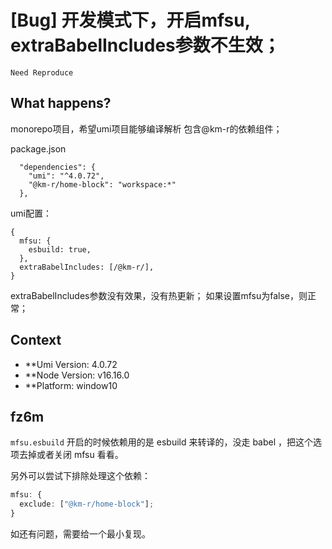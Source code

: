 # [Bug] 开发模式下，开启mfsu, extraBabelIncludes参数不生效；

`Need Reproduce`

<!--
感谢您向我们反馈问题，为了高效的解决问题，我们期望你能提供以下信息：
-->

## What happens?

monorepo项目，希望umi项目能够编译解析 包含@km-r的依赖组件；

package.json

```
  "dependencies": {
    "umi": "^4.0.72",
    "@km-r/home-block": "workspace:*"
  },
```

umi配置：

```
{
  mfsu: {
    esbuild: true,
  },
  extraBabelIncludes: [/@km-r/],
}
```

extraBabelIncludes参数没有效果，没有热更新；
如果设置mfsu为false，则正常；

## Context

- \*\*Umi Version: 4.0.72
- \*\*Node Version: v16.16.0
- \*\*Platform: window10

## fz6m

`mfsu.esbuild` 开启的时候依赖用的是 esbuild 来转译的，没走 babel ，把这个选项去掉或者关闭 mfsu 看看。

另外可以尝试下排除处理这个依赖：

```ts
mfsu: {
  exclude: ["@km-r/home-block"];
}
```

如还有问题，需要给一个最小复现。

